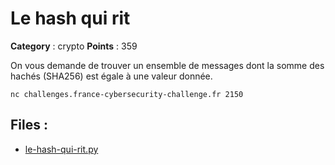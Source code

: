 # Le hash qui rit

**Category** : crypto
**Points** : 359

On vous demande de trouver un ensemble de messages dont la somme des hachés (SHA256) est égale à une valeur donnée.

`nc challenges.france-cybersecurity-challenge.fr 2150`


## Files : 
 - [le-hash-qui-rit.py](./le-hash-qui-rit.py)


